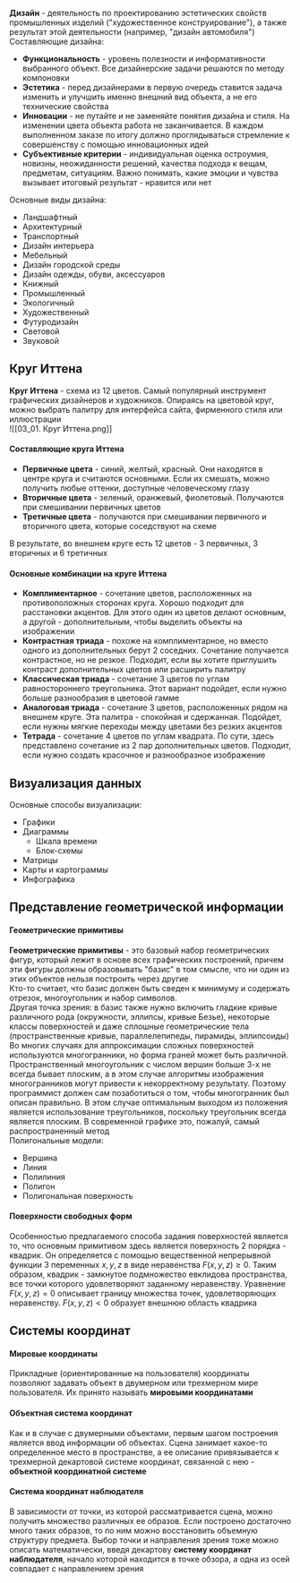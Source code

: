 **Дизайн** - деятельность по проектированию эстетических свойств промышленных изделий ("художественное конструирование"), а также результат этой деятельности (например, "дизайн автомобиля")  
Составляющие дизайна:  
- **Функциональность** - уровень полезности и информативности выбранного объект. Все дизайнерские задачи решаются по методу компоновки
- **Эстетика** - перед дизайнерами в первую очередь ставится задача изменить и улучшить именно внешний вид объекта, а не его технические свойства
- **Инновации** - не путайте и не заменяйте понятия дизайна и стиля. На изменении цвета объекта работа не заканчивается. В каждом выполненном заказе по итогу должно проглядываться стремление к совершенству с помощью инновационных идей
- **Субъективные критерии** - индивидуальная оценка остроумия, новизны, неожиданности решений, качества подхода к вещам, предметам, ситуациям. Важно понимать, какие эмоции и чувства вызывает итоговый результат - нравится или нет  

Основные виды дизайна:  
- Ландшафтный
- Архитектурный
- Транспортный
- Дизайн интерьера
- Мебельный
- Дизайн городской среды
- Дизайн одежды, обуви, аксессуаров
- Книжный
- Промышленный
- Экологичный
- Художественный
- Футуродизайн
- Световой
- Звуковой  
## Круг Иттена
**Круг Иттена** - схема из 12 цветов. Самый популярный инструмент графических дизайнеров и художников. Опираясь на цветовой круг, можно выбрать палитру для интерфейса сайта, фирменного стиля или иллюстрации  
![[03_01. Круг Иттена.png]]
#### Составляющие круга Иттена
- **Первичные цвета** - синий, желтый, красный. Они находятся в центре круга и считаются основными. Если их смешать, можно получить любые оттенки, доступные человеческому глазу
- **Вторичные цвета** - зеленый, оранжевый, фиолетовый. Получаются при смешивании первичных цветов
- **Третичные цвета** - получаются при смешивании первичного и вторичного цвета, которые соседствуют на схеме  

В результате, во внешнем круге есть 12 цветов - 3 первичных, 3 вторичных и 6 третичных
#### Основные комбинации на круге Иттена
- **Комплиментарное** - сочетание цветов, расположенных на противоположных сторонах круга. Хорошо подходит для расстановки акцентов. Для этого один из цветов делают основным, а другой - дополнительным, чтобы выделить объекты на изображении
- **Контрастная триада** - похоже на комплиментарное, но вместо одного из дополнительных берут 2 соседних. Сочетание получается контрастное, но не резкое. Подходит, если вы хотите приглушить контраст дополнительных цветов или расширить палитру
- **Классическая триада** - сочетание 3 цветов по углам равностороннего треугольника. Этот вариант подойдет, если нужно больше разнообразия в цветовой гамме
- **Аналоговая триада** - сочетание 3 цветов, расположенных рядом на внешнем круге. Эта палитра - спокойная и сдержанная. Подойдет, если нужны мягкие переходы между цветами без резких акцентов
- **Тетрада** - сочетание 4 цветов по углам квадрата. По сути, здесь представлено сочетание из 2 пар дополнительных цветов. Подходит, если нужно создать красочное и разнообразное изображение  
## Визуализация данных
Основные способы визуализации:
- Графики
- Диаграммы
	- Шкала времени
	- Блок-схемы
- Матрицы
- Карты и картограммы
- Инфографика
## Представление геометрической информации
#### Геометрические примитивы
**Геометрические примитивы** - это базовый набор геометрических фигур, который лежит в основе всех графических построений, причем эти фигуры должны образовывать "базис" в том смысле, что ни один из этих объектов нельзя построить через другие  
Кто-то считает, что базис должен быть сведен к минимуму и содержать отрезок, многоугольник и набор символов.  
Другая точка зрения: в базис также нужно включить гладкие кривые различного рода (окружности, эллипсы, кривые Безье), некоторые классы поверхностей и даже сплошные геометрические тела (пространственные кривые, параллелепипеды, пирамиды, эллипсоиды)  
Во многих случаях для аппроксимации сложных поверхностей используются многогранники, но форма граней может быть различной. Пространственный многоугольник с числом вершин больше 3-х не всегда бывает плоским, а в этом случае алгоритмы изображения многогранников могут привести к некорректному результату. Поэтому программист должен сам позаботиться о том, чтобы многогранник был описан правильно. В этом случае оптимальным выходом из положения является использование треугольников, поскольку треугольник всегда является плоским. В современной графике это, пожалуй, самый распространенный метод  
Полигональные модели:
- Вершина
- Линия
- Полилиния
- Полигон
- Полигональная поверхность  
#### Поверхности свободных форм
Особенностью предлагаемого способа задания поверхностей является то, что основным примитивом здесь является поверхность 2 порядка - квадрик. Он определяется с помощью вещественной непрерывной функции 3 переменных $x, y, z$ в виде неравенства $F(x,y,z)≥0$.
Таким образом, квадрик - замкнутое подмножество евклидова пространства, все точки которого удовлетворяют заданному неравенству. Уравнение $F(x,y,z)=0$ описывает границу множества точек, удовлетворяющих неравенству. $F(x,y,z)<0$ образует внешнюю область квадрика
## Системы координат
#### Мировые координаты
Прикладные (ориентированные на пользователя) координаты позволяют задавать объект в двумерном или трехмерном мире пользователя. Их принято называть **мировыми координатами**
#### Объектная система координат
Как и в случае с двумерными объектами, первым шагом построения является ввод информации об объектах. Сцена занимает какое-то определенное место в пространстве, а ее описание привязывается к трехмерной декартовой системе координат, связанной с нею - **объектной координатной системе**
#### Система координат наблюдателя
В зависимости от точки, из которой рассматривается сцена, можно получить множество различных ее образов. Если построено достаточно много таких образов, то по ним можно восстановить объемную структуру предмета. Выбор точки и направления зрения тоже можно описать математически, введя декартову **систему координат наблюдателя**, начало которой находится в точке обзора, а одна из осей совпадает с направлением зрения